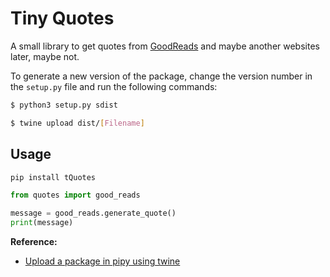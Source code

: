 # Tiny Quotes

A small library to get quotes from [GoodReads](https://www.goodreads.com/quotes) and maybe another websites later, maybe not.

To generate a new version of the package, change the version number in the `setup.py` file and run the following commands:

```bash
$ python3 setup.py sdist 
```
```bash
$ twine upload dist/[Filename]
```

## Usage

```bash
pip install tQuotes
```

```python
from quotes import good_reads

message = good_reads.generate_quote()
print(message)
```

**Reference:**
- [Upload a package in pipy using twine](https://anweshadas.in/how-to-upload-a-package-in-pypi-using-twine/)
